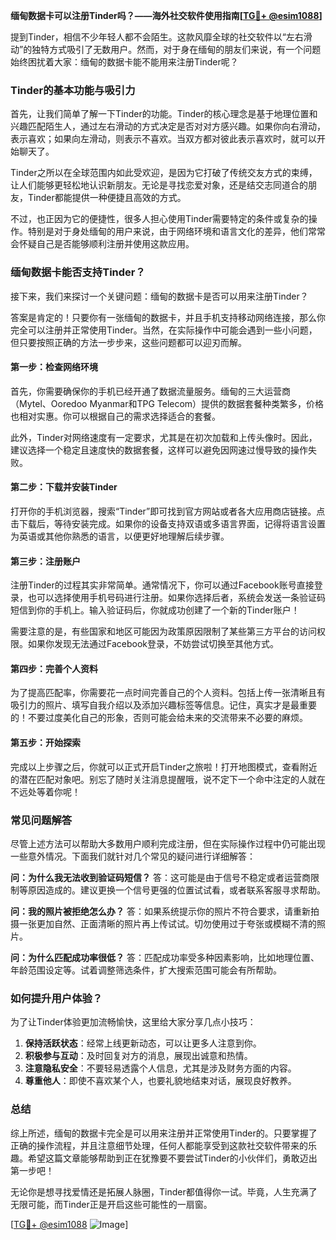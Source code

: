 **缅甸数据卡可以注册Tinder吗？——海外社交软件使用指南[[TG💪+ @esim1088](https://t.me/s/esim1088)]**

提到Tinder，相信不少年轻人都不会陌生。这款风靡全球的社交软件以“左右滑动”的独特方式吸引了无数用户。然而，对于身在缅甸的朋友们来说，有一个问题始终困扰着大家：缅甸的数据卡能不能用来注册Tinder呢？

### **Tinder的基本功能与吸引力**

首先，让我们简单了解一下Tinder的功能。Tinder的核心理念是基于地理位置和兴趣匹配陌生人，通过左右滑动的方式决定是否对对方感兴趣。如果你向右滑动，表示喜欢；如果向左滑动，则表示不喜欢。当双方都对彼此表示喜欢时，就可以开始聊天了。

Tinder之所以在全球范围内如此受欢迎，是因为它打破了传统交友方式的束缚，让人们能够更轻松地认识新朋友。无论是寻找恋爱对象，还是结交志同道合的朋友，Tinder都能提供一种便捷且高效的方式。

不过，也正因为它的便捷性，很多人担心使用Tinder需要特定的条件或复杂的操作。特别是对于身处缅甸的用户来说，由于网络环境和语言文化的差异，他们常常会怀疑自己是否能够顺利注册并使用这款应用。

### **缅甸数据卡能否支持Tinder？**

接下来，我们来探讨一个关键问题：缅甸的数据卡是否可以用来注册Tinder？

答案是肯定的！只要你有一张缅甸的数据卡，并且手机支持移动网络连接，那么你完全可以注册并正常使用Tinder。当然，在实际操作中可能会遇到一些小问题，但只要按照正确的方法一步步来，这些问题都可以迎刃而解。

#### **第一步：检查网络环境**
首先，你需要确保你的手机已经开通了数据流量服务。缅甸的三大运营商（Mytel、Ooredoo Myanmar和TPG Telecom）提供的数据套餐种类繁多，价格也相对实惠。你可以根据自己的需求选择适合的套餐。

此外，Tinder对网络速度有一定要求，尤其是在初次加载和上传头像时。因此，建议选择一个稳定且速度快的数据套餐，这样可以避免因网速过慢导致的操作失败。

#### **第二步：下载并安装Tinder**
打开你的手机浏览器，搜索“Tinder”即可找到官方网站或者各大应用商店链接。点击下载后，等待安装完成。如果你的设备支持双语或多语言界面，记得将语言设置为英语或其他你熟悉的语言，以便更好地理解后续步骤。

#### **第三步：注册账户**
注册Tinder的过程其实非常简单。通常情况下，你可以通过Facebook账号直接登录，也可以选择使用手机号码进行注册。如果你选择后者，系统会发送一条验证码短信到你的手机上。输入验证码后，你就成功创建了一个新的Tinder账户！

需要注意的是，有些国家和地区可能因为政策原因限制了某些第三方平台的访问权限。如果你发现无法通过Facebook登录，不妨尝试切换至其他方式。

#### **第四步：完善个人资料**
为了提高匹配率，你需要花一点时间完善自己的个人资料。包括上传一张清晰且有吸引力的照片、填写自我介绍以及添加兴趣标签等信息。记住，真实才是最重要的！不要过度美化自己的形象，否则可能会给未来的交流带来不必要的麻烦。

#### **第五步：开始探索**
完成以上步骤之后，你就可以正式开启Tinder之旅啦！打开地图模式，查看附近的潜在匹配对象吧。别忘了随时关注消息提醒哦，说不定下一个命中注定的人就在不远处等着你呢！

### **常见问题解答**

尽管上述方法可以帮助大多数用户顺利完成注册，但在实际操作过程中仍可能出现一些意外情况。下面我们就针对几个常见的疑问进行详细解答：

**问：为什么我无法收到验证码短信？**
答：这可能是由于信号不稳定或者运营商限制等原因造成的。建议更换一个信号更强的位置试试看，或者联系客服寻求帮助。

**问：我的照片被拒绝怎么办？**
答：如果系统提示你的照片不符合要求，请重新拍摄一张更加自然、正面清晰的照片再上传试试。切勿使用过于夸张或模糊不清的照片。

**问：为什么匹配成功率很低？**
答：匹配成功率受多种因素影响，比如地理位置、年龄范围设定等。试着调整筛选条件，扩大搜索范围可能会有所帮助。

### **如何提升用户体验？**

为了让Tinder体验更加流畅愉快，这里给大家分享几点小技巧：

1. **保持活跃状态**：经常上线更新动态，可以让更多人注意到你。
2. **积极参与互动**：及时回复对方的消息，展现出诚意和热情。
3. **注意隐私安全**：不要轻易透露个人信息，尤其是涉及财务方面的内容。
4. **尊重他人**：即使不喜欢某个人，也要礼貌地结束对话，展现良好教养。

### **总结**

综上所述，缅甸的数据卡完全是可以用来注册并正常使用Tinder的。只要掌握了正确的操作流程，并且注意细节处理，任何人都能享受到这款社交软件带来的乐趣。希望这篇文章能够帮助到正在犹豫要不要尝试Tinder的小伙伴们，勇敢迈出第一步吧！

无论你是想寻找爱情还是拓展人脉圈，Tinder都值得你一试。毕竟，人生充满了无限可能，而Tinder正是开启这些可能性的一扇窗。

[[TG💪+ @esim1088](https://t.me/s/esim1088) ![Image](https://i.postimg.cc/4NQfJmqS/Snipaste-2025-05-13-00-14-12.png)]